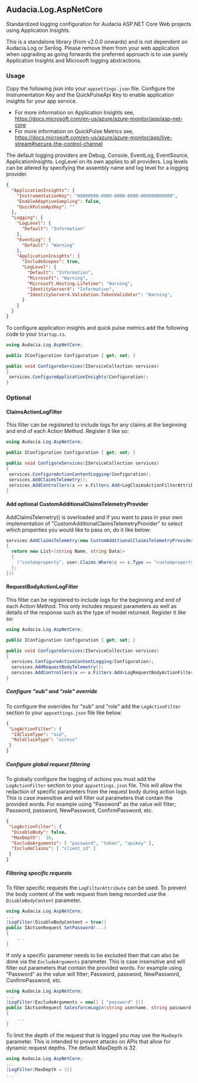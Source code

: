 ## Audacia.Log.AspNetCore

Standardized logging configuration for Audacia ASP.NET Core Web projects using Application Insights.

This is a standalone library (from v2.0.0 onwards) and is not dependent on Audacia.Log or Serilog. Please remove them from your web application when upgrading as going forwards the preferred approach is to use purely Application Insights and Microsoft logging abstractions.

### Usage

Copy the following json into your `appsettings.json` file. Configure the Instrumentation Key and  the QuickPulseApi Key to enable application insights for your app service.

 - For more information on Application Insights see, https://docs.microsoft.com/en-us/azure/azure-monitor/app/asp-net-core
 - For more information on QuickPulse Metrics see, https://docs.microsoft.com/en-us/azure/azure-monitor/app/live-stream#secure-the-control-channel

The default logging providers are Debug, Console, EventLog, EventSource, ApplicationInsights. LogLevel on its own applies to all providers. Log levels can be altered by specifying the assembly name and log level for a logging provider.

```json
{
  "ApplicationInsights": {
    "InstrumentationKey": "00000000-0000-0000-0000-000000000000",
    "EnableAdaptiveSampling": false,
    "QuickPulseApiKey": ""
  },
  "Logging": {
    "LogLevel": {
      "Default": "Information"
    },
    "EventLog": {
      "Default": "Warning"
    },
    "ApplicationInsights": {
      "IncludeScopes": true,
      "LogLevel": {
        "Default": "Information",
        "Microsoft": "Warning",
        "Microsoft.Hosting.Lifetime": "Warning",
        "IdentityServer4": "Information",
        "IdentityServer4.Validation.TokenValidator": "Warning",
      }
    }
  }
}
```

To configure application insights and quick pulse metrics add the following code to your `Startup.cs`.

```csharp
using Audacia.Log.AspNetCore;

public IConfiguration Configuration { get; set; }

public void ConfigureServices(IServiceCollection services)
{
 services.ConfigureApplicationInsights(Configuration);
}
```

### Optional

#### ClaimsActionLogFilter
This filter can be registered to include logs for any claims at the beginning and end of each Action Method. Register it like so:

```csharp
using Audacia.Log.AspNetCore;

public IConfiguration Configuration { get; set; }

public void ConfigureServices(IServiceCollection services)
{
 services.ConfigureActionContentLogging(Configuration);
 services.AddClaimsTelemetry();
 services.AddControllers(x => x.Filters.Add<LogClaimsActionFilterAttribute>());
}
```

#### Add optional CustomAdditionalClaimsTelemetryProvider
AddClaimsTelemetry() is overloaded and if you want to pass in your own implementation of "CustomAdditionalClaimsTelemetryProvider" to select which properties you would like to pass on, do it like below:

```csharp
services.AddClaimsTelemetry(new CustomAdditionalClaimsTelemetryProvider((user) => 
{
  return new List<(string Name, string Data)>
  {
    ("customproperty", user.Claims.Where(c => c.Type == "customproperty").Single().Value)
  };
}))
```

#### RequestBodyActionLogFilter
This filter can be registered to include logs for the beginning and end of each Action Method. This only includes request parameters as well as details of the response such as the type of model returned. Register it like so:

```csharp
using Audacia.Log.AspNetCore;

public IConfiguration Configuration { get; set; }

public void ConfigureServices(IServiceCollection services)
{
  services.ConfigureActionContentLogging(Configuration);
  services.AddRequestBodyTelemetry();
  services.AddControllers(x => x.Filters.Add<LogRequestBodyActionFilterAttribute>());
}
```

##### Configure "sub" and "role" override

To configure the overrides for "sub" and "role" add the `LogActionFilter` section to your `appsettings.json` file like below.

```json
{
 "LogActionFilter": {
  "IdClaimType": "oid",
  "RoleClaimType": "access"
 }
}
```

##### Configure global request filtering
To globally configure the logging of actions you must add the `LogActionFilter` section to your `appsettings.json` file.
This will allow the redaction of specific parameters from the request body during action logs.
This is case insensitive and will filter out parameters that contain the provided words.
For example using "Password" as the value will filter; Password, password, NewPassword, ConfirmPassword, etc.

```json
{
 "LogActionFilter": {
  "DisableBody": false,
  "MaxDepth":  10,
  "ExcludeArguments": [ "password", "token", "apikey" ],
  "IncludeClaims": [ "client_id" ]
 }
}
```

##### Filtering specific requests
To filter specific requests the `LogFilterAttribute` can be used. 
To prevent the body content of the web request from being recorded use the `DisableBodyContent` parameter.
```c#
using Audacia.Log.AspNetCore;
...
[LogFilter(DisableBodyContent = true)]
public IActionRequest SetPassword(...)
{
    ...
}
```

If only a specific parameter needs to be excluded then that can also be done via the `ExcludeArguments` parameter. 
This is case insensitive and will filter out parameters that contain the provided words.
For example using "Password" as the value will filter; Password, password, NewPassword, ConfirmPassword, etc.
```c#
using Audacia.Log.AspNetCore;
...
[LogFilter(ExcludeArguments = new[] { "password" })]
public IActionRequest SalesforceLogin(string username, string password)
{
    ...
}
```

To limit the depth of the request that is logged you may use the `MaxDepth` parameter.
This is intended to prevent attacks on APIs that allow for dynamic request depths.
The default MaxDepth is 32.
```c#
using Audacia.Log.AspNetCore;
...
[LogFilter(MaxDepth = 3)]
...
```
